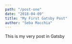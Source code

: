```yaml
---
path: "/post-one"
date: "2018-04-09"
title: "My First Gatsby Post"
author: "Seba Macchia"
---
```


This is my very post in Gatsby
